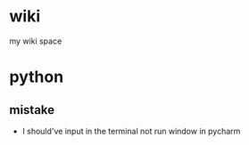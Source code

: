 # wiki
my wiki space

# python
## mistake
* I should've input in the terminal not run window in pycharm

